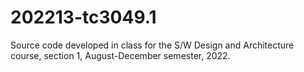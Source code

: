 # 202213-tc3049.1
Source code developed in class for the S/W Design and Architecture course, section 1, August-December semester, 2022.
